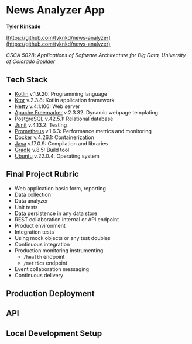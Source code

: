 # News Analyzer App
**Tyler Kinkade**

[https://github.com/tyknkd/news-analyzer](https://github.com/tyknkd/news-analyzer)

_CSCA 5028: Applications of Software Architecture for Big Data, University of Colorado Boulder_

## Tech Stack
- [Kotlin](https://kotlinlang.org/) v.1.9.20: Programming language
- [Ktor](https://ktor.io/) v.2.3.8: Kotlin application framework
- [Netty](https://netty.io/) v.4.1.106: Web server
- [Apache Freemarker](https://freemarker.apache.org/) v.2.3.32: Dynamic webpage templating
- [PostgreSQL](https://www.postgresql.org/) v.42.5.1: Relational database
- [Junit](https://junit.org/junit5/) v.4.13.2: Testing
- [Prometheus](https://prometheus.io/) v.1.6.3: Performance metrics and monitoring
- [Docker](https://www.docker.com/) v.4.26.1: Containerization
- [Java](https://openjdk.org/) v.17.0.9: Compilation and libraries
- [Gradle](https://gradle.org/) v.8.5: Build tool
- [Ubuntu](https://ubuntu.com/) v.22.0.4: Operating system


## Final Project Rubric
- Web application basic form, reporting
- Data collection
- Data analyzer
- Unit tests
- Data persistence in any data store
- REST collaboration internal or API endpoint
- Product environment
- Integration tests
- Using mock objects or any test doubles
- Continuous integration
- Production monitoring instrumenting
    - `/health` endpoint
    - `/metrics` endpoint
- Event collaboration messaging
- Continuous delivery

## Production Deployment

## API

## Local Development Setup
